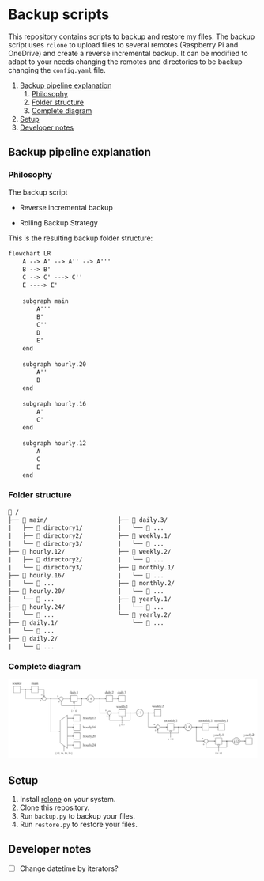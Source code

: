 # Backup scripts

This repository contains scripts to backup and restore my files. The backup script uses `rclone` to upload files to several remotes (Raspberry Pi and OneDrive) and create a reverse incremental backup. It can be modified to adapt to your needs changing the remotes and directories to be backup changing the `config.yaml` file.

1. [Backup pipeline explanation](#backup-pipeline-explanation)
   1. [Philosophy](#philosophy)
   2. [Folder structure](#folder-structure)
   3. [Complete diagram](#complete-diagram)
2. [Setup](#setup)
3. [Developer notes](#developer-notes)

## Backup pipeline explanation

### Philosophy

The backup script

- Reverse incremental backup

- Rolling Backup Strategy

This is the resulting backup folder structure:

```mermaid
flowchart LR
    A --> A' --> A'' --> A'''
    B --> B' 
    C --> C' ---> C''
    E ----> E'

    subgraph main
        A'''
        B'
        C''
        D
        E'
    end

    subgraph hourly.20
        A''
        B
    end

    subgraph hourly.16
        A'
        C'
    end

    subgraph hourly.12
        A
        C
        E
    end
```

### Folder structure
```
📁 /                            
├── 📁 main/                    ├── 📁 daily.3/
|   ├── 📁 directory1/          |   └── 📁 ...
|   ├── 📁 directory2/          ├── 📁 weekly.1/
|   └── 📁 directory3/          |   └── 📁 ...
├── 📁 hourly.12/               ├── 📁 weekly.2/
|   ├── 📁 directory2/          |   └── 📁 ...
|   └── 📁 directory3/          ├── 📁 monthly.1/
├── 📁 hourly.16/               |   └── 📁 ...
|   └── 📁 ...                  ├── 📁 monthly.2/          
├── 📁 hourly.20/               |   └── 📁 ...
|   └── 📁 ...                  ├── 📁 yearly.1/ 
├── 📁 hourly.24/               |   └── 📁 ...
|   └── 📁 ...                  └── 📁 yearly.2/
├── 📁 daily.1/                     └── 📁 ...
|   └── 📁 ...
├── 📁 daily.2/
|   └── 📁 ...
```

### Complete diagram
![pipeline](pipeline.svg)

## Setup

1. Install [rclone](https://rclone.org/) on your system.
2. Clone this repository.
3. Run `backup.py` to backup your files.
4. Run `restore.py` to restore your files.

## Developer notes

- [ ] Change datetime by iterators?